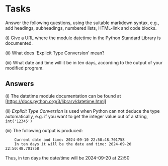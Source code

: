 Tasks
===
Answer the following questions, using the suitable markdown syntax, e.g., add headings, subheadings, numbered lists, HTML-link and code blocks.

(i) Give a URL where the module datetime in the Python Standard Library is documented.

(ii) What does 'Explicit Type Conversion' mean?

(iii) What date and time will it be in ten days, according to the output of your modified program.


Answers
---

(i) The datetime module documentation can be found at [https://docs.python.org/3/library/datetime.html]

(ii) _Explicit Type Conversion_ is used when Python can not deduce the type automatically, e.g. if you want to get the integer value out of a string, ``int('12345')``

(iii) The following output is produced:
```
    Current date and time: 2024-09-10 22:50:48.701758
    In ten days it will be the date and time: 2024-09-20 22:50:48.701758
```
Thus, in ten days the date/time will be 2024-09-20 at 22:50
